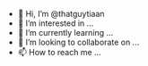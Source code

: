 - 👋 Hi, I’m @thatguytiaan
- 👀 I’m interested in ...
- 🌱 I’m currently learning ...
- 💞️ I’m looking to collaborate on ...
- 📫 How to reach me ...

<!---
thatguytiaan/thatguytiaan is a ✨ special ✨ repository because its `README.md` (this file) appears on your GitHub profile.
You can click the Preview link to take a look at your changes.
--->
